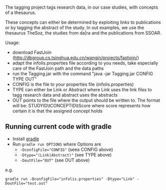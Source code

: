 The tagging project tags research data, in our case studies, with concepts of a thesaurus.

These concepts can either be determined by exploiting links to publications or by tagging the abstract of the study. 
In out examples, we use the thesaurus TheSoz, the studies from da|ra and the publications from SSOAR.

Usage:
- download FastJoin (http://dbgroup.cs.tsinghua.edu.cn/wangjn/projects/fastjoin/)
- adapt the infolis.properties file according to you needs, take especially care of the FastJoin path and the data paths
- run the Tagging.jar with the command "java -jar Tagging.jar CONFIG TYPE OUT"
- CONFIG is the file to your properties file (infolis.properties)
- TYPE can either be Link or Abstract where Link uses the link files to tagg research data and abstract uses the abstracts
- OUT points to the file where the output should be written to. The format will be: STUDYID\tCONCEPTID\tScore where score represents how certain it is that the assigned concept holds

## Running current code with gradle

* Install [gradle](http://gradle.org)
* Run `gradle run OPTIONS` where Options are
  * `-DconfigFile="CONFIG"` (seea CONFIG above)
  * `-Dtype="(Link|Abstract)"` (see TYPE above)
  * `-DoutFile="OUT"` (see OUT above)

e.g.

```
gradle run -DconfigFile="infolis.properties" -Dtype="Link" -DoutFile="test.out"
```


